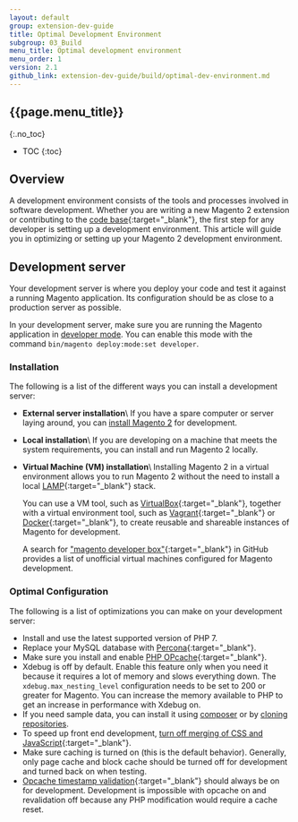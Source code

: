 ```yaml
---
layout: default
group: extension-dev-guide
title: Optimal Development Environment
subgroup: 03_Build
menu_title: Optimal development environment
menu_order: 1
version: 2.1
github_link: extension-dev-guide/build/optimal-dev-environment.md
---
```


## {{page.menu_title}}
{:.no_toc}

* TOC
{:toc}

## Overview

A development environment consists of the tools and processes involved in software development.
Whether you are writing a new Magento 2 extension or contributing to the [code base](https://github.com/magento/magento2){:target="_blank"}, the first step for any developer is setting up a development environment.
This article will guide you in optimizing or setting up your Magento 2 development environment.

## Development server

Your development server is where you deploy your code and test it against a running Magento application.
Its configuration should be as close to a production server as possible.

In your development server, make sure you are running the Magento application in [developer mode]({{page.baseurl}}config-guide/bootstrap/magento-modes.html). 
You can enable this mode with the command `bin/magento deploy:mode:set developer`.

### Installation

The following is a list of the different ways you can install a development server:

* **External server installation**\\
  If you have a spare computer or server laying around, you can [install Magento 2]({{page.baseurl}}install-gde/bk-install-guide.html) for development.
* **Local installation**\\
  If you are developing on a machine that meets the system requirements, you can install and run Magento 2 locally.
* **Virtual Machine (VM) installation**\\
  Installing Magento 2 in a virtual environment allows you to run Magento 2 without the need to install a local [LAMP](https://en.wikipedia.org/wiki/LAMP_(software_bundle)){:target="_blank"} stack.

  You can use a VM tool, such as [VirtualBox](https://www.virtualbox.org/wiki/VirtualBox){:target="_blank"}, together with a virtual environment tool, such as [Vagrant](https://www.vagrantup.com/){:target="_blank"} or [Docker](https://www.docker.com/){:target="_blank"}, to create reusable and shareable instances of Magento for development.

  A search for ["magento developer box"](https://github.com/search?utf8=%E2%9C%93&q=magento+developer+box){:target="_blank"} in GitHub provides a list of unofficial virtual machines configured for Magento development.

### Optimal Configuration

The following is a list of optimizations you can make on your development server:

* Install and use the latest supported version of PHP 7.
* Replace your MySQL database with [Percona](https://www.percona.com/software/mysql-database/percona-server){:target="_blank"}.
* Make sure you install and enable [PHP OPcache](http://php.net/manual/en/intro.opcache.php){:target="_blank"}.
* Xdebug is off by default. Enable this feature only when you need it because it requires a lot of memory and slows everything down.
  The `xdebug.max_nesting_level` configuration needs to be set to 200 or greater for Magento.
  You can increase the memory available to PHP to get an increase in performance with Xdebug on.
* If you need sample data, you can install it using [composer]({{page.baseurl}}install-gde/install/web/install-web-sample-data-composer.html) or by [cloning repositories]({{page.baseurl}}install-gde/install/web/install-web-sample-data-clone.html).
* To speed up front end development, [turn off merging of CSS and JavaScript](http://docs.magento.com/m2/ee/user_guide/system/file-optimization.html){:target="_blank"}.
* Make sure caching is turned on (this is the default behavior).
  Generally, only page cache and block cache should be turned off for development and turned back on when testing.
* [Opcache timestamp validation](http://php.net/manual/en/opcache.configuration.php#ini.opcache.validate-timestamps){:target="_blank"} should always be on for development.
  Development is impossible with opcache on and revalidation off because any PHP modification would require a cache reset.
